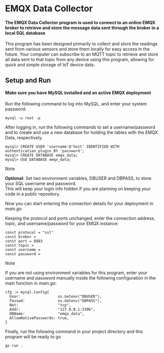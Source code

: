 # EMQX Data Collector
#### The EMQX Data Collector program is used to connect to an online EMQX broker to retrieve and store the message data sent through the broker in a local SQL database
This program has been designed primarily to collect and store the readings sent from various sensors and store them locally for easy access in the future. Your computer can subscribe to an MQTT topic to retrieve and store all data sent to that topic 
from any device using this program, allowing for quick and simple storage of IoT device data.

## Setup and Run
#### Make sure you have MySQL installed and an active EMQX deployment
Run the following command to log into MySQL, and enter your system password:
```
mysql -u root -p
```

After logging in, run the following commands to set a username/password and to create and use a new database for holding the tables with the EMQX Data, respectively.
```
mysql> CREATE USER 'username'@'host' IDENTIFIED WITH authentication_plugin BY 'password';
mysql> CREATE DATABASE emqx_data;
mysql> USE DATABASE emqx_data;
```
>[!NOTE]
> __Optional:__ Set two environment variables, DBUSER and DBPASS, to store your SQL username and password.\
> This will keep your login info hidden if you are planning on keeping your code in a public repository.

Now you can start entering the connection details for your deployment in *main.go*

Keeping the protocol and ports unchanged, enter the connection address, topic, and username/password for your EMQX instance:
```
const protocol = "ssl"
const broker =
const port = 8883
const topic =
const username =
const password =
```

>[!NOTE]
> If you are not using environment variables for this program, enter your username and password manually inside the following configuration in the main function in *main.go*:
```
cfg := mysql.Config{
  User:                 os.Getenv("DBUSER"),
  Passwd:               os.Getenv("DBPASS"),
  Net:                  "tcp",
  Addr:                 "127.0.0.1:3306",
  DBName:               "emqx_data",
  AllowNativePasswords: true,
}
```

Finally, run the following command in your project directory and this program will be ready to go
```
go run .
```
